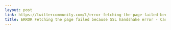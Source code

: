 ```yaml
---
layout: post
link: https://twittercommunity.com/t/error-fetching-the-page-failed-because-ssl-handshake-error/30204/8
title: ERROR Fetching the page failed because SSL handshake error - Cards - Twitter Developers
---
```


